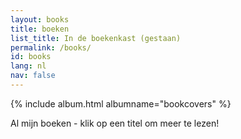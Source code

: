 ```yaml
---
layout: books
title: boeken
list_title: In de boekenkast (gestaan)
permalink: /books/
id: books
lang: nl
nav: false
---
```


<!-- simply so (by Jimmy_Xiao) -->

{% include album.html albumname="bookcovers" %}

Al mijn boeken - klik op een titel om meer te lezen!

<!-- below is auto-filled from _layouts/books.html -->
